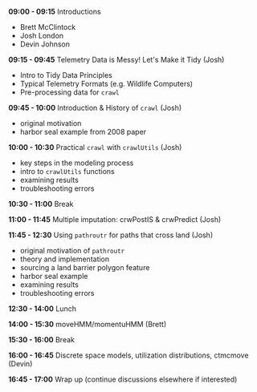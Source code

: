 **09:00 - 09:15** Introductions
- Brett McClintock
- Josh London
- Devin Johnson

**09:15 - 09:45** Telemetry Data is Messy! Let's Make it Tidy (Josh)
- Intro to Tidy Data Principles
- Typical Telemetry Formats (e.g. Wildlife Computers)
- Pre-processing data for `crawl` 

**09:45 - 10:00** Introduction & History of `crawl` (Josh)
- original motivation
- harbor seal example from 2008 paper

**10:00 - 10:30** Practical `crawl` with `crawlUtils` (Josh)
- key steps in the modeling process
- intro to `crawlUtils` functions
- examining results 
- troubleshooting errors

**10:30 - 11:00** Break

**11:00 - 11:45** Multiple imputation: crwPostIS & crwPredict (Josh)

**11:45 - 12:30** Using `pathroutr` for paths that cross land (Josh)
- original motivation of `pathroutr`
- theory and implementation
- sourcing a land barrier polygon feature
- harbor seal example
- examining results
- troubleshooting errors

**12:30 - 14:00** Lunch

**14:00 - 15:30** moveHMM/momentuHMM (Brett)

**15:30 - 16:00** Break

**16:00 - 16:45** Discrete space models, utilization distributions, ctmcmove (Devin)

**16:45 - 17:00** Wrap up (continue discussions elsewhere if interested)
